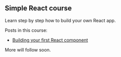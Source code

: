 ## Simple React course

Learn step by step how to build your own React app.

Posts in this course:
- [Building your first React component](https://www.coolbytes.io/post/1244/building-your-first-react-component)

More will follow soon.